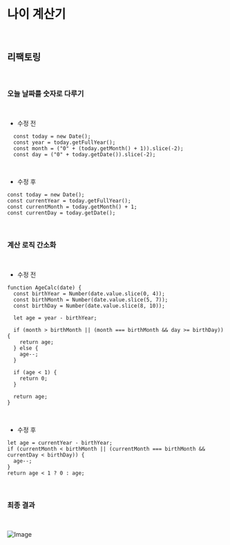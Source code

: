# 나이 계산기

<br/>

## 리팩토링

<br/>

### 오늘 날짜를 숫자로 다루기

<br/>

- 수정 전

```
  const today = new Date();
  const year = today.getFullYear();
  const month = ("0" + (today.getMonth() + 1)).slice(-2);
  const day = ("0" + today.getDate()).slice(-2);
```

<br/>

- 수정 후

```
const today = new Date();
const currentYear = today.getFullYear();
const currentMonth = today.getMonth() + 1;
const currentDay = today.getDate();
```

<br/>

### 계산 로직 간소화

<br/>

- 수정 전

```
function AgeCalc(date) {
  const birthYear = Number(date.value.slice(0, 4));
  const birthMonth = Number(date.value.slice(5, 7));
  const birthDay = Number(date.value.slice(8, 10));

  let age = year - birthYear;

  if (month > birthMonth || (month === birthMonth && day >= birthDay)) {
    return age;
  } else {
    age--;
  }

  if (age < 1) {
    return 0;
  }

  return age;
}
```

<br/>

- 수정 후

```
let age = currentYear - birthYear;
if (currentMonth < birthMonth || (currentMonth === birthMonth && currentDay < birthDay)) {
  age--;
}
return age < 1 ? 0 : age;

```

<br/>

### 최종 결과

<br/>

![Image](https://github.com/user-attachments/assets/8b4594a4-4658-4802-ab72-5cfea5eba0ab)
